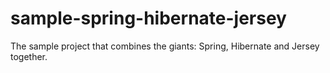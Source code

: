sample-spring-hibernate-jersey
==============================

The sample project that combines the giants: Spring, Hibernate and Jersey together. 

